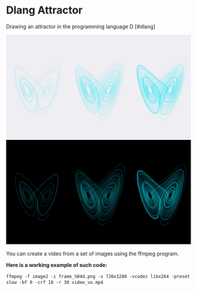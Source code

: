 # Dlang Attractor
Drawing an attractor in the programming language D [#dlang]

![Attractor 1](https://github.com/openkoder/dlang_attractor/blob/main/frame_10000_1.jpg?raw=true)
![Attractor 2](https://github.com/openkoder/dlang_attractor/blob/main/frame_10000_2.jpg?raw=true)


You can create a video from a set of images using the ffmpeg program.

**Here is a working example of such code:**
```
ffmpeg -f image2 -i frame_%04d.png -s 720x1280 -vcodec libx264 -preset slow -bf 0 -crf 18 -r 30 video_vo.mp4
```

